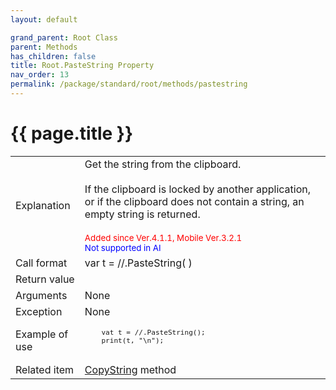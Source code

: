 ```yaml
---
layout: default

grand_parent: Root Class
parent: Methods
has_children: false
title: Root.PasteString Property
nav_order: 13
permalink: /package/standard/root/methods/pastestring
---
```

# {{ page.title }}

<table>
  <tr>
    <td>Explanation</td>
    <td colspan="2">Get the string from the clipboard.<br><br>If the clipboard is locked by another application, or if the clipboard does not contain a string, an empty string is returned.<br><br><small><span style="color:red">Added since Ver.4.1.1, Mobile Ver.3.2.1</span></small><br><small><span style="color:blue">Not supported in AI</span></small>
 </td>
  </tr>
  <tr>
    <td>Call format</td>
    <td colspan="2">var t = //.PasteString( )</td>
  </tr>
  <tr>
    <td>Return value</td>
    <td colspan="2"></td>
  </tr>  
  <tr>
    <td>Arguments</td>
    <td colspan="2">None</td>
  </tr>
  <tr>
    <td>Exception</td>
    <td colspan="2">None</td>
  </tr>
  <tr>
    <td>Example of use</td>
    <td colspan="2">
    <code><pre>
    vat t = //.PasteString();
    print(t, "\n");
    </pre></code></td>
  </tr>
  <tr>
    <td>Related item</td>
    <td colspan="2"><a href="/package/standard/root/methods/copystring">CopyString</a> method</td>
  </tr>
</table>



